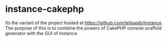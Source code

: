 instance-cakephp
================

Its the variant of the project hosted at https://github.com/tellsaqib/Instance.
The purpose of this is to combine the powers of CakePHP console scaffold generator with the GUI of Instance
